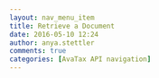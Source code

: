 ```yaml
---
layout: nav_menu_item
title: Retrieve a Document
date: 2016-05-10 12:24
author: anya.stettler
comments: true
categories: [AvaTax API navigation]
---
```


